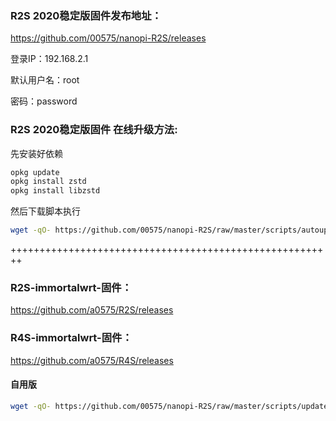 ### R2S 2020稳定版固件发布地址：
https://github.com/00575/nanopi-R2S/releases

登录IP：192.168.2.1

默认用户名：root

密码：password

### R2S 2020稳定版固件 在线升级方法:  
先安装好依赖
```bash
opkg update
opkg install zstd
opkg install libzstd
```
然后下载脚本执行
```bash
wget -qO- https://github.com/00575/nanopi-R2S/raw/master/scripts/autoupdate.sh | sh
```

++++++++++++++++++++++++++++++++++++++++++++++++++++++++


### R2S-immortalwrt-固件： 

https://github.com/a0575/R2S/releases

### R4S-immortalwrt-固件： 

https://github.com/a0575/R4S/releases


#### 自用版

```bash
wget -qO- https://github.com/00575/nanopi-R2S/raw/master/scripts/update.sh | sh
```

